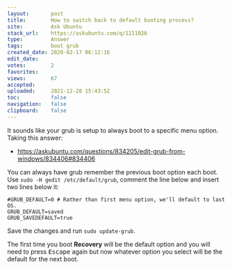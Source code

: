 ```yaml
---
layout:       post
title:        How to switch back to default booting process?
site:         Ask Ubuntu
stack_url:    https://askubuntu.com/q/1211026
type:         Answer
tags:         boot grub
created_date: 2020-02-17 06:12:16
edit_date:    
votes:        2
favorites:    
views:        67
accepted:     
uploaded:     2021-12-28 15:43:52
toc:          false
navigation:   false
clipboard:    false
---
```


It sounds like your grub is setup to always boot to a specific menu option. Taking this answer:

- https://askubuntu.com/questions/834205/edit-grub-from-windows/834406#834406

You can always have grub remember the previous boot option each boot. Use `sudo -H gedit /etc/default/grub`, comment the line below and insert two lines below it:

``` 
#GRUB_DEFAULT=0 # Rather than first menu option, we'll default to last  OS.
GRUB_DEFAULT=saved
GRUB_SAVEDEFAULT=true
```

Save the changes and run `sudo update-grub`.

The first time you boot **Recovery** will be the default option and you will need to press <kbd>Escape</kbd> again but now whatever option you select will be the default for the next boot.
